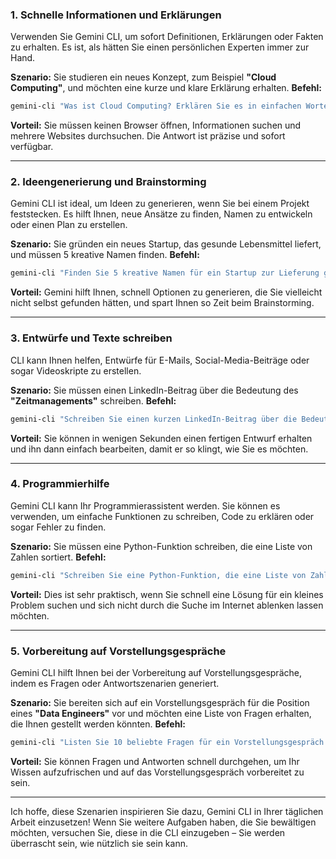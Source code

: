 ### 1. Schnelle Informationen und Erklärungen

Verwenden Sie Gemini CLI, um sofort Definitionen, Erklärungen oder Fakten zu erhalten. Es ist, als hätten Sie einen persönlichen Experten immer zur Hand.

**Szenario:** Sie studieren ein neues Konzept, zum Beispiel **"Cloud Computing"**, und möchten eine kurze und klare Erklärung erhalten.
**Befehl:**

```bash
gemini-cli "Was ist Cloud Computing? Erklären Sie es in einfachen Worten."
```

**Vorteil:** Sie müssen keinen Browser öffnen, Informationen suchen und mehrere Websites durchsuchen. Die Antwort ist präzise und sofort verfügbar.

-----

### 2. Ideengenerierung und Brainstorming

Gemini CLI ist ideal, um Ideen zu generieren, wenn Sie bei einem Projekt feststecken. Es hilft Ihnen, neue Ansätze zu finden, Namen zu entwickeln oder einen Plan zu erstellen.

**Szenario:** Sie gründen ein neues Startup, das gesunde Lebensmittel liefert, und müssen 5 kreative Namen finden.
**Befehl:**

```bash
gemini-cli "Finden Sie 5 kreative Namen für ein Startup zur Lieferung gesunder Lebensmittel. Die Namen sollten kurz und einprägsam sein."
```

**Vorteil:** Gemini hilft Ihnen, schnell Optionen zu generieren, die Sie vielleicht nicht selbst gefunden hätten, und spart Ihnen so Zeit beim Brainstorming.

-----

### 3. Entwürfe und Texte schreiben

CLI kann Ihnen helfen, Entwürfe für E-Mails, Social-Media-Beiträge oder sogar Videoskripte zu erstellen.

**Szenario:** Sie müssen einen LinkedIn-Beitrag über die Bedeutung des **"Zeitmanagements"** schreiben.
**Befehl:**

```bash
gemini-cli "Schreiben Sie einen kurzen LinkedIn-Beitrag über die Bedeutung des Zeitmanagements. Der Beitrag sollte 3 praktische Tipps enthalten."
```

**Vorteil:** Sie können in wenigen Sekunden einen fertigen Entwurf erhalten und ihn dann einfach bearbeiten, damit er so klingt, wie Sie es möchten.

-----

### 4. Programmierhilfe

Gemini CLI kann Ihr Programmierassistent werden. Sie können es verwenden, um einfache Funktionen zu schreiben, Code zu erklären oder sogar Fehler zu finden.

**Szenario:** Sie müssen eine Python-Funktion schreiben, die eine Liste von Zahlen sortiert.
**Befehl:**

```bash
gemini-cli "Schreiben Sie eine Python-Funktion, die eine Liste von Zahlen entgegennimmt und diese aufsteigend sortiert zurückgibt."
```

**Vorteil:** Dies ist sehr praktisch, wenn Sie schnell eine Lösung für ein kleines Problem suchen und sich nicht durch die Suche im Internet ablenken lassen möchten.

-----

### 5. Vorbereitung auf Vorstellungsgespräche

Gemini CLI hilft Ihnen bei der Vorbereitung auf Vorstellungsgespräche, indem es Fragen oder Antwortszenarien generiert.

**Szenario:** Sie bereiten sich auf ein Vorstellungsgespräch für die Position eines **"Data Engineers"** vor und möchten eine Liste von Fragen erhalten, die Ihnen gestellt werden könnten.
**Befehl:**

```bash
gemini-cli "Listen Sie 10 beliebte Fragen für ein Vorstellungsgespräch als Data Engineer auf. Geben Sie eine kurze Antwort auf jede davon."
```

**Vorteil:** Sie können Fragen und Antworten schnell durchgehen, um Ihr Wissen aufzufrischen und auf das Vorstellungsgespräch vorbereitet zu sein.

-----

Ich hoffe, diese Szenarien inspirieren Sie dazu, Gemini CLI in Ihrer täglichen Arbeit einzusetzen! Wenn Sie weitere Aufgaben haben, die Sie bewältigen möchten, versuchen Sie, diese in die CLI einzugeben – Sie werden überrascht sein, wie nützlich sie sein kann.
